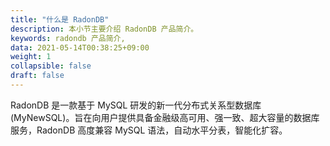 ```yaml
---
title: "什么是 RadonDB"
description: 本小节主要介绍 RadonDB 产品简介。 
keywords: radondb 产品简介,
data: 2021-05-14T00:38:25+09:00
weight: 1
collapsible: false
draft: false
---
```


RadonDB 是一款基于 MySQL 研发的新一代分布式关系型数据库 (MyNewSQL)。旨在向用户提供具备金融级高可用、强一致、超大容量的数据库服务，RadonDB 高度兼容 MySQL 语法，自动水平分表，智能化扩容。
